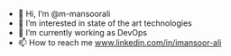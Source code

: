 - 👋 Hi, I’m @m-mansoorali
- 👀 I’m interested in state of the art technologies
- 🌱 I’m currently working as DevOps
- 📫 How to reach me www.linkedin.com/in/imansoor-ali

<!---
m-mansoorali/m-mansoorali is a ✨ special ✨ repository because its `README.md` (this file) appears on your GitHub profile.
You can click the Preview link to take a look at your changes.
--->
